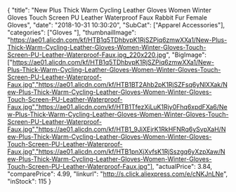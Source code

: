 {
	"title": "New Plus Thick Warm Cycling Leather Gloves Women Winter Gloves Touch Screen PU Leather Waterproof Faux Rabbit Fur Female Gloves",
	"date": "2018-10-31 10:30:20",
	"SubCat": ["Apparel Accessories"],
	"categories": ["Gloves "],
	"thumbnailImage": "https://ae01.alicdn.com/kf/HTB1q5TDhbvpK1RjSZPiq6zmwXXa1/New-Plus-Thick-Warm-Cycling-Leather-Gloves-Women-Winter-Gloves-Touch-Screen-PU-Leather-Waterproof-Faux.jpg_220x220.jpg",
	"BigImage": ["https://ae01.alicdn.com/kf/HTB1q5TDhbvpK1RjSZPiq6zmwXXa1/New-Plus-Thick-Warm-Cycling-Leather-Gloves-Women-Winter-Gloves-Touch-Screen-PU-Leather-Waterproof-Faux.jpg","https://ae01.alicdn.com/kf/HTB1BT2Ahb2pK1RjSZFsq6yNlXXak/New-Plus-Thick-Warm-Cycling-Leather-Gloves-Women-Winter-Gloves-Touch-Screen-PU-Leather-Waterproof-Faux.jpg","https://ae01.alicdn.com/kf/HTB1TfezXjLuK1Rjy0Fhq6xpdFXa6/New-Plus-Thick-Warm-Cycling-Leather-Gloves-Women-Winter-Gloves-Touch-Screen-PU-Leather-Waterproof-Faux.jpg","https://ae01.alicdn.com/kf/HTB1_9JiXEjrK1RkHFNRq6ySvpXaH/New-Plus-Thick-Warm-Cycling-Leather-Gloves-Women-Winter-Gloves-Touch-Screen-PU-Leather-Waterproof-Faux.jpg","https://ae01.alicdn.com/kf/HTB1pnXjXvfsK1RjSszgq6yXzpXaw/New-Plus-Thick-Warm-Cycling-Leather-Gloves-Women-Winter-Gloves-Touch-Screen-PU-Leather-Waterproof-Faux.jpg"],
	"actualPrice": 3.84,
	"comparePrice": 4.99,
	"linkurl": "http://s.click.aliexpress.com/e/cNKJnLNe",
	"inStock": 115
}
